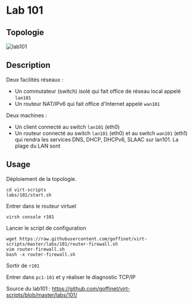 # Lab 101

## Topologie

![lab101](https://www.lucidchart.com/publicSegments/view/cddee598-583c-41a4-8523-d17129144dfd/image.png)

## Description

Deux facilités réseaux :

* Un commutateur (switch) isolé qui fait office de réseau local appelé `lan101`
* Un routeur NAT/IPv6 qui fait office d'Internet appelé `wan101`

Deux machines :

* Un client connecté au switch `lan101` (eth0)
* Un routeur connecté au switch `lan101` (eth0) et au switch `wan101` (eth1) qui rendra les services DNS, DHCP, DHCPv6, SLAAC sur lan101. La plage du LAN sont

## Usage

Déploiement de la topologie.

```
cd virt-scripts
labs/101/start.sh
```

Entrer dans le routeur virtuel

```
virsh console r101
```

Lancer le script de configuration

```
wget https://raw.githubusercontent.com/goffinet/virt-scripts/master/labs/101/router-firewall.sh
vim router-firewall.sh
bash -x router-firewall.sh
```

Sortir de `r101`

Entrer dans `pc1-101` et y réaliser le diagnostic TCP/IP

Source du lab101 : https://github.com/goffinet/virt-scripts/blob/master/labs/101/

